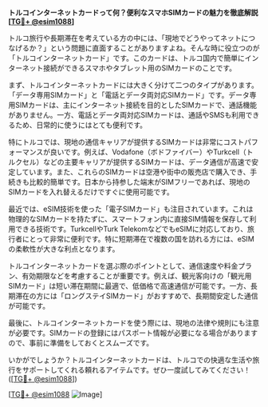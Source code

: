 **トルコインターネットカードって何？便利なスマホSIMカードの魅力を徹底解説[[TG💪+ @esim1088](https://t.me/s/esim1088)]**

トルコ旅行や長期滞在を考えている方の中には、「現地でどうやってネットにつなげるか？」という問題に直面することがありますよね。そんな時に役立つのが「トルコインターネットカード」です。このカードは、トルコ国内で簡単にインターネット接続ができるスマホやタブレット用のSIMカードのことです。

まず、トルコインターネットカードには大きく分けて二つのタイプがあります。「データ専用SIMカード」と「電話とデータ両対応SIMカード」です。データ専用SIMカードは、主にインターネット接続を目的としたSIMカードで、通話機能がありません。一方、電話とデータ両対応SIMカードは、通話やSMSも利用できるため、日常的に使うにはとても便利です。

特にトルコでは、現地の通信キャリアが提供するSIMカードは非常にコストパフォーマンスが良いです。例えば、Vodafone（ボドファイバー）やTurkcell（トルクセル）などの主要キャリアが提供するSIMカードは、データ通信が高速で安定しています。また、これらのSIMカードは空港や街中の販売店で購入でき、手続きも比較的簡単です。日本から持参した端末がSIMフリーであれば、現地のSIMカードを入れ替えるだけですぐに使用可能です。

最近では、eSIM技術を使った「電子SIMカード」も注目されています。これは物理的なSIMカードを持たずに、スマートフォン内に直接SIM情報を保存して利用できる技術です。TurkcellやTurk TelekomなどでもeSIMに対応しており、旅行者にとって非常に便利です。特に短期滞在で複数の国を訪れる方には、eSIMの柔軟性が大きな利点となります。

トルコインターネットカードを選ぶ際のポイントとして、通信速度や料金プラン、有効期限などを考慮することが重要です。例えば、観光客向けの「観光用SIMカード」は短い滞在期間に最適で、低価格で高速通信が可能です。一方、長期滞在の方には「ロングステイSIMカード」がおすすめで、長期間安定した通信が可能です。

最後に、トルコインターネットカードを使う際には、現地の法律や規則にも注意が必要です。SIMカードの登録にはパスポート情報が必要になる場合がありますので、事前に準備をしておくとスムーズです。

いかがでしょうか？トルコインターネットカードは、トルコでの快適な生活や旅行をサポートしてくれる頼れるアイテムです。ぜひ一度試してみてください！([[TG💪+ @esim1088](https://t.me/s/esim1088)])

[[TG💪+ @esim1088](https://t.me/s/esim1088) ![Image](https://i.postimg.cc/Y0z9fWf4/image.png)]